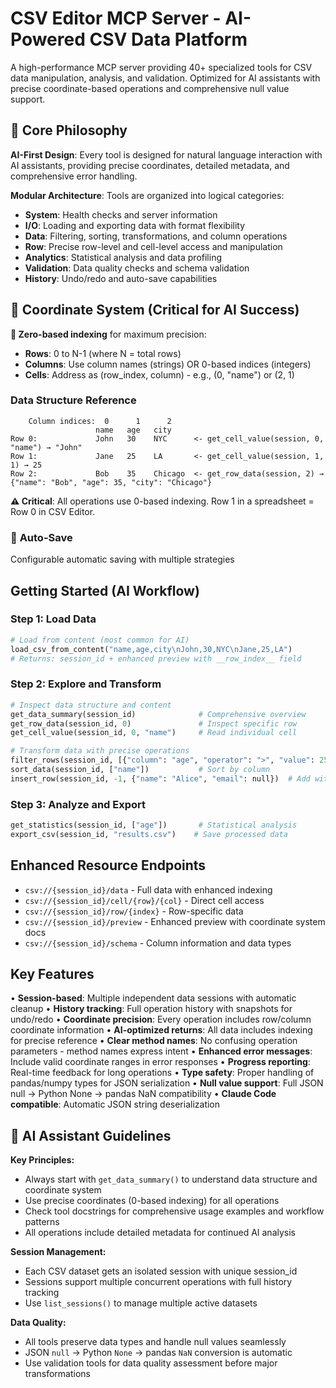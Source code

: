 # CSV Editor MCP Server - AI-Powered CSV Data Platform

A high-performance MCP server providing 40+ specialized tools for CSV data
manipulation, analysis, and validation. Optimized for AI assistants with
precise coordinate-based operations and comprehensive null value support.

## 🎯 Core Philosophy

**AI-First Design**: Every tool is designed for natural language interaction
with AI assistants, providing precise coordinates, detailed metadata, and
comprehensive error handling.

**Modular Architecture**: Tools are organized into logical categories:

- **System**: Health checks and server information
- **I/O**: Loading and exporting data with format flexibility
- **Data**: Filtering, sorting, transformations, and column operations
- **Row**: Precise row-level and cell-level access and manipulation
- **Analytics**: Statistical analysis and data profiling
- **Validation**: Data quality checks and schema validation
- **History**: Undo/redo and auto-save capabilities

## 📐 Coordinate System (Critical for AI Success)

**🎯 Zero-based indexing** for maximum precision:

- **Rows**: 0 to N-1 (where N = total rows)
- **Columns**: Use column names (strings) OR 0-based indices (integers)
- **Cells**: Address as (row_index, column) - e.g., (0, "name") or (2, 1)

### Data Structure Reference

```
    Column indices:  0      1      2
                   name   age   city
Row 0:             John   30    NYC      <- get_cell_value(session, 0, "name") → "John"
Row 1:             Jane   25    LA       <- get_cell_value(session, 1, 1) → 25
Row 2:             Bob    35    Chicago  <- get_row_data(session, 2) → {"name": "Bob", "age": 35, "city": "Chicago"}
```

**⚠️ Critical**: All operations use 0-based indexing. Row 1 in a spreadsheet =
Row 0 in CSV Editor.

### 💾 **Auto-Save**

Configurable automatic saving with multiple strategies

## Getting Started (AI Workflow)

### Step 1: Load Data

```python
# Load from content (most common for AI)
load_csv_from_content("name,age,city\nJohn,30,NYC\nJane,25,LA")
# Returns: session_id + enhanced preview with __row_index__ field
```

### Step 2: Explore and Transform

```python
# Inspect data structure and content
get_data_summary(session_id)              # Comprehensive overview
get_row_data(session_id, 0)               # Inspect specific row
get_cell_value(session_id, 0, "name")     # Read individual cell

# Transform data with precise operations
filter_rows(session_id, [{"column": "age", "operator": ">", "value": 25}])
sort_data(session_id, ["name"])           # Sort by column
insert_row(session_id, -1, {"name": "Alice", "email": null})  # Add with nulls
```

### Step 3: Analyze and Export

```python
get_statistics(session_id, ["age"])       # Statistical analysis
export_csv(session_id, "results.csv")    # Save processed data
```

## Enhanced Resource Endpoints

- `csv://{session_id}/data` - Full data with enhanced indexing
- `csv://{session_id}/cell/{row}/{col}` - Direct cell access
- `csv://{session_id}/row/{index}` - Row-specific data
- `csv://{session_id}/preview` - Enhanced preview with coordinate system docs
- `csv://{session_id}/schema` - Column information and data types

## Key Features

• **Session-based**: Multiple independent data sessions with automatic cleanup
• **History tracking**: Full operation history with snapshots for undo/redo
• **Coordinate precision**: Every operation includes row/column coordinate information
• **AI-optimized returns**: All data includes indexing for precise reference
• **Clear method names**: No confusing operation parameters - method names express intent
• **Enhanced error messages**: Include valid coordinate ranges in error responses
• **Progress reporting**: Real-time feedback for long operations
• **Type safety**: Proper handling of pandas/numpy types for JSON serialization
• **Null value support**: Full JSON null → Python None → pandas NaN compatibility
• **Claude Code compatible**: Automatic JSON string deserialization

## 🎯 AI Assistant Guidelines

**Key Principles:**

- Always start with `get_data_summary()` to understand data structure and coordinate system
- Use precise coordinates (0-based indexing) for all operations
- Check tool docstrings for comprehensive usage examples and workflow patterns
- All operations include detailed metadata for continued AI analysis

**Session Management:**

- Each CSV dataset gets an isolated session with unique session_id
- Sessions support multiple concurrent operations with full history tracking
- Use `list_sessions()` to manage multiple active datasets

**Data Quality:**

- All tools preserve data types and handle null values seamlessly
- JSON `null` → Python `None` → pandas `NaN` conversion is automatic
- Use validation tools for data quality assessment before major transformations
